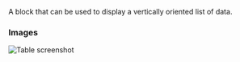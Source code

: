 A block that can be used to display a vertically oriented list of data.

### Images

![Table screenshot](https://gitlab.com/appsemble/appsemble/-/raw/0.30.14-test.0/config/assets/list.png)
